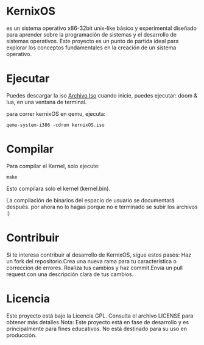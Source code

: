 # KernixOS
es un sistema operativo x86-32bit unix-like básico y experimental diseñado para aprender sobre la programación de sistemas y el desarrollo de sistemas operativos. Este proyecto es un punto de partida ideal para explorar los conceptos fundamentales en la creación de un sistema operativo.
# Ejecutar 

Puedes descargar la iso [Archivo Iso](https://github.com/CipherGo/KernixOS/releases/download/kernixOS/kernixOS.iso) cuando inicie, puedes ejecutar: doom & lua, en una ventana de terminal.

para correr kernixOS en qemu, ejecuta:
```
qemu-system-i386 -cdrom kernixOS.iso
```

# Compilar
Para compilar el Kernel, solo ejecute:
```
make
```

Esto compilara solo el kernel (kernel.bin).

La compilación de binarios del espacio de usuario se documentará después.
por ahora no lo hagas porque no e terminado se subir los archivos :)

# Contribuir
Si te interesa contribuir al desarrollo de KernixOS, sigue estos pasos: Haz un fork del repositorio.Crea una nueva rama para tu característica o corrección de errores. Realiza tus cambios y haz commit.Envía un pull request con una descripción clara de tus cambios. 
# Licencia 
Este proyecto está bajo la Licencia GPL. Consulta el archivo LICENSE para obtener más detalles.Nota: Este proyecto está en fase de desarrollo y es principalmente para fines educativos. No está destinado para su uso en producción.
